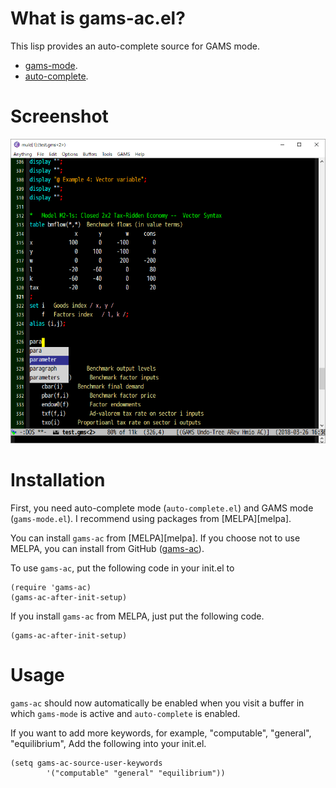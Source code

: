 <!--
Author: Shiro Takeda
Maintainer: Shiro Takeda
First-created: 2018-03-26.
Time-stamp: <2018-03-27 15:12:06 st>
-->

What is gams-ac.el?
============================================================

This lisp provides an auto-complete source for GAMS mode.
- [gams-mode](https://github.com/ShiroTakeda/gams-mode).
- [auto-complete](http://cx4a.org/software/auto-complete/).


Screenshot
============================================================

![gams-ac screenshot](gams-ac.png)


Installation
=============

First, you need auto-complete mode (`auto-complete.el`) and GAMS mode
(`gams-mode.el`). I recommend using packages from [MELPA][melpa].

You can install `gams-ac` from [MELPA][melpa]. If you choose not to use MELPA,
you can install from GitHub ([gams-ac](https://github.com/ShiroTakeda/gams-ac)).

To use `gams-ac`, put the following code in your init.el to

    (require 'gams-ac)
    (gams-ac-after-init-setup)

If you install `gams-ac` from MELPA, just put the following code.

    (gams-ac-after-init-setup)
    

Usage
=====

`gams-ac` should now automatically be enabled when you visit a buffer
in which `gams-mode` is active and `auto-complete` is enabled.

If you want to add more keywords, for example, "computable", "general",
"equilibrium", Add the following into your init.el.

    (setq gams-ac-source-user-keywords
            '("computable" "general" "equilibrium"))



<!--

--------------------
Local Variables:
fill-column: 80
mode: markdown
End:

-->
